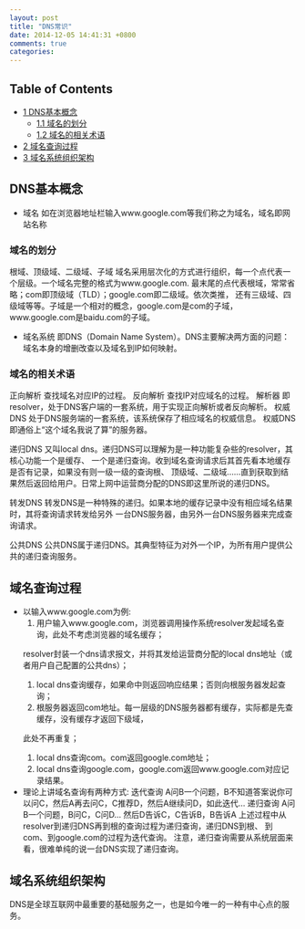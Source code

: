 ```yaml
---
layout: post
title: "DNS常识"
date: 2014-12-05 14:41:31 +0800
comments: true
categories: 
---
```



<div id="table-of-contents">
<h2>Table of Contents</h2>
<div id="text-table-of-contents">
<ul>
<li><a href="#sec-1">1 DNS基本概念</a>
<ul>
<li><a href="#sec-1-1">1.1 域名的划分</a></li>
<li><a href="#sec-1-2">1.2 域名的相关术语</a></li>
</ul>
</li>
<li><a href="#sec-2">2 域名查询过程</a></li>
<li><a href="#sec-3">3 域名系统组织架构</a></li>
</ul>
</div>
</div>

<div id="outline-container-1" class="outline-2">
<h2 id="sec-1">DNS基本概念</h2>
<div class="outline-text-2" id="text-1">

<ul>
<li>域名
    如在浏览器地址栏输入www.google.com等我们称之为域名，域名即网站名称
</li>
</ul>


</div>

<div id="outline-container-1-1" class="outline-3">
<h3 id="sec-1-1">域名的划分</h3>
<div class="outline-text-3" id="text-1-1">

<p>   根域、顶级域、二级域、子域   
   域名采用层次化的方式进行组织，每一个点代表一个层级。一个域名完整的格式为www.google.com. 
   最末尾的点代表根域，常常省略；com即顶级域（TLD）；google.com即二级域。依次类推，
   还有三级域、四级域等等。子域是一个相对的概念，google.com是com的子域，
   www.google.com是baidu.com的子域。
</p><ul>
<li>域名系统  
     即DNS（Domain Name System）。DNS主要解决两方面的问题：域名本身的增删改查以及域名到IP如何映射。
</li>
</ul>

</div>

</div>

<div id="outline-container-1-2" class="outline-3">
<h3 id="sec-1-2">域名的相关术语</h3>
<div class="outline-text-3" id="text-1-2">

<p>   正向解析  查找域名对应IP的过程。
   反向解析  查找IP对应域名的过程。
   解析器  即resolver，处于DNS客户端的一套系统，用于实现正向解析或者反向解析。
   权威DNS  处于DNS服务端的一套系统，该系统保存了相应域名的权威信息。
   权威DNS即通俗上“这个域名我说了算”的服务器。
</p>
<p>
   递归DNS  又叫local dns。递归DNS可以理解为是一种功能复杂些的resolver，其核心功能一个是缓存、
   一个是递归查询。收到域名查询请求后其首先看本地缓存是否有记录，如果没有则一级一级的查询根、
   顶级域、二级域……直到获取到结果然后返回给用户。日常上网中运营商分配的DNS即这里所说的递归DNS。
</p>
<p>
   转发DNS  转发DNS是一种特殊的递归。如果本地的缓存记录中没有相应域名结果时，其将查询请求转发给另外
   一台DNS服务器，由另外一台DNS服务器来完成查询请求。
</p>
<p>
   公共DNS  公共DNS属于递归DNS。其典型特征为对外一个IP，为所有用户提供公共的递归查询服务。
</p></div>
</div>

</div>

<div id="outline-container-2" class="outline-2">
<h2 id="sec-2">域名查询过程</h2>
<div class="outline-text-2" id="text-2">

<ul>
<li>以输入www.google.com为例:
<ol>
<li>用户输入www.google.com，浏览器调用操作系统resolver发起域名查询，此处不考虑浏览器的域名缓存；
</li>
</ol>

<p>    resolver封装一个dns请求报文，并将其发给运营商分配的local dns地址（或者用户自己配置的公共dns）；
</p><ol>
<li>local dns查询缓存，如果命中则返回响应结果；否则向根服务器发起查询；
</li>
<li>根服务器返回com地址。每一层级的DNS服务器都有缓存，实际都是先查缓存，没有缓存才返回下级域，
</li>
</ol>

<p>    此处不再重复；
</p><ol>
<li>local dns查询com。com返回google.com地址；
</li>
<li>local dns查询google.com，google.com返回www.google.com对应记录结果。
</li>
</ol>

</li>
<li>理论上讲域名查询有两种方式:
    迭代查询 A问B一个问题，B不知道答案说你可以问C，然后A再去问C，C推荐D，然后A继续问D，如此迭代…
    递归查询  A问B一个问题，B问C，C问D… 然后D告诉C，C告诉B，B告诉A
    上述过程中从resolver到递归DNS再到根的查询过程为递归查询，递归DNS到根、
    到com、到google.com的过程为迭代查询。
    注意，递归查询需要从系统层面来看，很难单纯的说一台DNS实现了递归查询。
</li>
</ul>

</div>

</div>

<div id="outline-container-3" class="outline-2">
<h2 id="sec-3">域名系统组织架构</h2>
<div class="outline-text-2" id="text-3">

<p>  DNS是全球互联网中最重要的基础服务之一，也是如今唯一的一种有中心点的服务。
</p>
</div>
</div>
